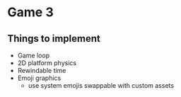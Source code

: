 # Game 3

## Things to implement

- Game loop
- 2D platform physics
- Rewindable time
- Emoji graphics
  - use system emojis swappable with custom assets
